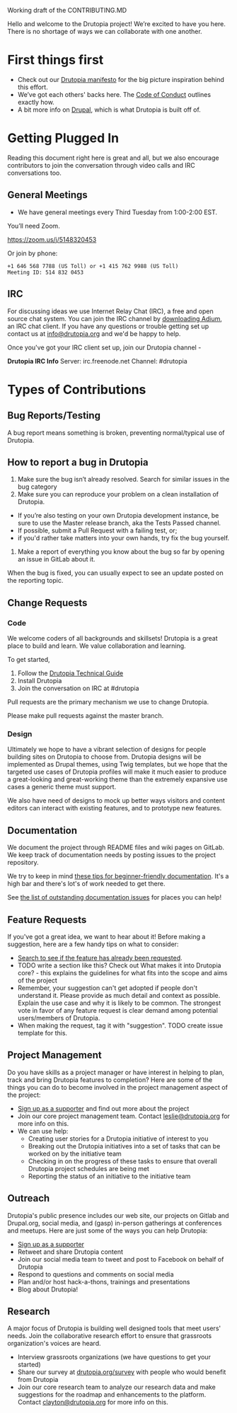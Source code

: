 Working draft of the CONTRIBUTING.MD

Hello and welcome to the Drutopia project! We’re excited to have you here. There is no shortage of ways we can collaborate with one another.

# First things first 

* Check out our [Drutopia manifesto](https://gitlab.com/drutopia/drutopia-distribution/wikis/manifesto) for the big picture inspiration behind this effort.
* We’ve got each others' backs here. The [Code of Conduct](https://gitlab.com/drutopia/drutopia-distribution/wikis/drutopia-code-of-conduct) outlines exactly how.
* A bit more info on [Drupal](https://www.drupal.org/about), which is what Drutopia is built off of.


# Getting Plugged In

Reading this document right here is great and all, but we also encourage contributors to join the conversation through video calls and IRC conversations too.

## General Meetings
- We have general meetings every Third Tuesday from 1:00-2:00 EST.

You’ll need Zoom.

https://zoom.us/j/5148320453

Or join by phone:

    +1 646 568 7788 (US Toll) or +1 415 762 9988 (US Toll)
    Meeting ID: 514 832 0453

## IRC

For discussing ideas we use Internet Relay Chat (IRC), a free and open source chat system. You can join the IRC channel by [downloading Adium](https://adium.im/), an IRC chat client. If you have any questions or trouble getting set up contact us at info@drutopia.org and we'd be happy to help.

Once you've got your IRC client set up, join our Drutopia channel -

**Drutopia IRC Info**
Server: irc.freenode.net
Channel: #drutopia


# Types of Contributions

## Bug Reports/Testing

A bug report means something is broken, preventing normal/typical use of Drutopia.

## How to report a bug in Drutopia

1. Make sure the bug isn’t already resolved. Search for similar issues in the bug category
1. Make sure you can reproduce your problem on a clean installation of Drutopia.
  * If you’re also testing on your own Drutopia development instance, be sure to use the Master release branch, aka the Tests Passed channel.
  * If possible, submit a Pull Request with a failing test, or;
  * if you'd rather take matters into your own hands, try fix the bug yourself.
1. Make a report of everything you know about the bug so far by opening an issue in GitLab about it.

When the bug is fixed, you can usually expect to see an update posted on the reporting topic.

## Change Requests

### Code

We welcome coders of all backgrounds and skillsets! Drutopia is a great place to build and learn. We value collaboration and learning. 

To get started, 

1. Follow the [Drutopia Technical Guide](https://gitlab.com/drutopia/drutopia-distribution/wikis/technical-guide)
2. Install Drutopia
3. Join the conversation on IRC at #drutopia

Pull requests are the primary mechanism we use to change Drutopia.

Please make pull requests against the master branch.

### Design

Ultimately we hope to have a vibrant selection of designs for people building sites on Drutopia to choose from.  Drutopia designs will be implemented as Drupal themes, using Twig templates, but we hope that the targeted use cases of Drutopia profiles will make it much easier to produce a great-looking and great-working theme than the extremely expansive use cases a generic theme must support.

We also have need of designs to mock up better ways visitors and content editors can interact with existing features, and to prototype new features.

## Documentation

We document the project through README files and wiki pages on GitLab. We keep track of documentation needs by posting issues to the project repository. 

We try to keep in mind [these tips for beginner-friendly documentation](https://datamade.us/blog/better-living-through-documentation).  It's a high bar and there's lot's of work needed to get there.

See [the list of outstanding documentation issues](https://gitlab.com/drutopia/drutopia-distribution/issues?label_name%5B%5D=documentation) for places you can help!

## Feature Requests

If you've got a great idea, we want to hear about it!  Before making a suggestion, here are a few handy tips on what to consider:

* [Search to see if the feature has already been requested](https://gitlab.com/drutopia/drutopia-distribution/issues?label_name%5B%5D=suggestion).
* TODO write a section like this?  Check out What makes it into Drutopia core? - this explains the guidelines for what fits into the scope and aims of the project
* Remember, your suggestion can't get adopted if people don't understand it. Please provide as much detail and context as possible. Explain the use case and why it is likely to be common. The strongest vote in favor of any feature request is clear demand among potential users/members of Drutopia.
* When making the request, tag it with "suggestion".  TODO create issue template for this.

## Project Management

Do you have skills as a project manager or have interest in helping to plan, track and bring Drutopia features to completion?  Here are some of the things you can do to become involved in the project management aspect of the project:


* [Sign up as a supporter](https://drutopia.org) and find out more about the project
* Join our core project management team. Contact leslie@drutopia.org for more info on this.
* We can use help:
  * Creating user stories for a Drutopia initiative of interest to you
  * Breaking out the Drutopia initiatives into a set of tasks that can be worked on by the initiative team
  * Checking in on the progress of these tasks to ensure that overall Drutopia project schedules are being met
  * Reporting the status of an initiative to the initiative team


## Outreach

Drutopia's public presence includes our web site, our projects on Gitlab and Drupal.org, social media, and (gasp) in-person gatherings at conferences and meetups. Here are just some of the ways you can help Drutopia:

* [Sign up as a supporter](http://drutopia.org/)
* Retweet and share Drutopia content
* Join our social media team to tweet and post to Facebook on behalf of Drutopia
* Respond to questions and comments on social media
* Plan and/or host hack-a-thons, trainings and presentations
* Blog about Drutopia!

## Research

A major focus of Drutopia is building well designed tools that meet users' needs. Join the collaborative research effort to ensure that grassroots organization's voices are heard.

* Interview grassroots organizations (we have questions to get your started)
* Share our survey at [drutopia.org/survey](https://drutopia.org/survey) with people who would benefit from Drutopia
* Join our core research team to analyze our research data and make suggestions for the roadmap and enhancements to the platform. Contact clayton@drutopia.org for more info on this.